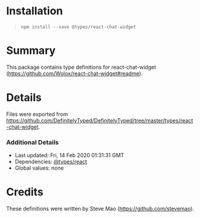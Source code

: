 # Installation
> `npm install --save @types/react-chat-widget`

# Summary
This package contains type definitions for react-chat-widget (https://github.com/Wolox/react-chat-widget#readme).

# Details
Files were exported from https://github.com/DefinitelyTyped/DefinitelyTyped/tree/master/types/react-chat-widget.

### Additional Details
 * Last updated: Fri, 14 Feb 2020 01:31:31 GMT
 * Dependencies: [@types/react](https://npmjs.com/package/@types/react)
 * Global values: none

# Credits
These definitions were written by Steve Mao (https://github.com/stevemao).
